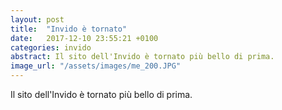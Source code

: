 ```yaml
---
layout: post
title:  "Invido è tornato"
date:   2017-12-10 23:55:21 +0100
categories: invido
abstract: Il sito dell'Invido è tornato più bello di prima.
image_url: "/assets/images/me_200.JPG"
---
```

Il sito dell'Invido è tornato più bello di prima.